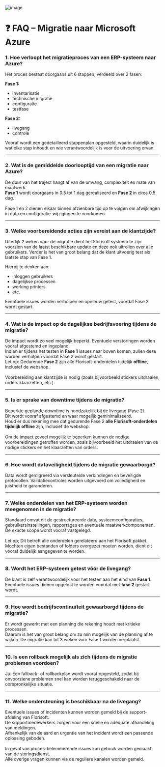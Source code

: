![image](https://github.com/user-attachments/assets/c868180d-893a-4744-bbaa-0f2847606598)


# ❓ FAQ – Migratie naar Microsoft Azure

### 1. Hoe verloopt het migratieproces van een ERP-systeem naar Azure?
Het proces bestaat doorgaans uit 6 stappen, verdeeld over 2 fasen: 

**Fase 1:** 
- inventarisatie
- technische migratie
- configuratie
- testfase

**Fase 2:**
- livegang
- controle

Vooraf wordt een gedetailleerd stappenplan opgesteld, waarin duidelijk is wat elke stap inhoudt en wie verantwoordelijk is voor de uitvoering ervan. 

---

### 2. Wat is de gemiddelde doorlooptijd van een migratie naar Azure?

De duur van het traject hangt af van de omvang, complexiteit en mate van maatwerk. <br>
**Fase 1** wordt doorgaans in 0.5 tot 1 dag gerealiseerd en **Fase 2** in circa 0.5 dag. <br><br>
Fase 1 en 2 dienen elkaar binnen afzienbare tijd op te volgen om afwijkingen in data en configuratie-wijzigingen te voorkomen. 

---

### 3. Welke voorbereidende acties zijn vereist aan de klantzijde?
Uiterlijk 2 weken voor de migratie dient het Florisoft systeem te zijn voorzien van de laatst beschikbare update en deze ook uitrollen over alle gebruikers.
Verder is het van groot belang dat de klant uitvoerig test als laatste stap van Fase 1. 

Hierbij te denken aan:
- inloggen gebruikers
- dagelijkse processen
- werking printers
- etc. 

Eventuele issues worden verholpen en opnieuw getest, voordat Fase 2 wordt gestart. 


---

### 4. Wat is de impact op de dagelijkse bedrijfsvoering tijdens de migratie?
De impact wordt zo veel mogelijk beperkt. Eventuele verstoringen worden vooraf afgestemd en ingepland. <br>
Indien er tijdens het testen in **Fase 1** issues naar boven komen, zullen deze worden verholpen voordat Fase 2 wordt gestart. <br>
Let op: Gedurende **Fase 2** zijn alle Florisoft-onderdelen tijdelijk **offline**, inclusief de webshop.<br><br>
Voorbereiding aan klantzijde is nodig (zoals bijvoorbeeld stickers uitdraaien, orders klaarzetten, etc.).

---

### 5. Is er sprake van downtime tijdens de migratie?
Beperkte geplande downtime is noodzakelijk bij de livegang (Fase 2). <br>
Dit wordt vooraf afgestemd en waar mogelijk geminimaliseerd.<br>
Houd er dus rekening mee dat gedurende Fase 2 **alle Florisoft-onderdelen tijdelijk offline** zijn, inclusief de webshop. <br><br>
Om de impact zoveel mogelijk te beperken kunnen de nodige voorbereidingen getroffen worden, zoals bijvoorbeeld het uitdraaien van de nodige stickers en het klaarzetten van orders. 

---

### 6. Hoe wordt dataveiligheid tijdens de migratie gewaarborgd?
Data wordt gemigreerd via versleutelde verbindingen en beveiligde protocollen. Validatiecontroles worden uitgevoerd om volledigheid en juistheid te garanderen.

---

### 7. Welke onderdelen van het ERP-systeem worden meegenomen in de migratie?
Standaard omvat dit de gestructureerde data, systeemconfiguraties, gebruikersinstellingen, rapportages en eventuele maatwerkcomponenten. De exacte scope wordt vooraf vastgelegd. <br><br>
Let op; Dit betreft alle onderdelen gerelateerd aan het Florisoft pakket. Mochten eigen bestanden of folders overgezet moeten worden, dient dit vooraf duidelijk aangegeven te worden. 

---

### 8. Wordt het ERP-systeem getest vóór de livegang?
De klant is zelf verantwoordelijk voor het testen aan het eind van **Fase 1**. <br>
Eventuele issues dienen opgelost te worden voordat met **fase 2** gestart wordt.

---

### 9. Hoe wordt bedrijfscontinuïteit gewaarborgd tijdens de migratie?
Er wordt gewerkt met een planning die rekening houdt met kritieke processen. <br>
Daarom is het van groot belang om zo min mogelijk van de planning af te wijken. De migratie kan tot 3 weken voor Fase 1 worden verplaatst.

---

### 10. Is een rollback mogelijk als zich tijdens de migratie problemen voordoen?
Ja. Een fallback- of rollbackplan wordt vooraf opgesteld, zodat bij onvoorziene problemen snel kan worden teruggeschakeld naar de oorspronkelijke situatie.

---

### 11. Welke ondersteuning is beschikbaar na de livegang?
Eventuele issues of incidenten kunnen worden gemeld bij de support-afdeling van Florisoft. <br>
De supportmedewerkers zorgen voor een snelle en adequate afhandeling van meldingen. <br>
Afhankelijk van de aard en urgentie van het incident wordt een passende oplossing geboden.<br><br>
In geval van proces-belemmerende issues kan gebruik worden gemaakt van de storingsdienst. <br>
Alle overige vragen kunnen via de reguliere kanalen worden gemeld.   
